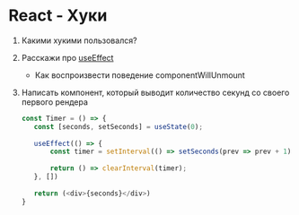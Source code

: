 # React - Хуки

1. Какими хукими пользовался?

2. Расскажи про [useEffect](https://learn-reactjs.ru/core/hooks/effect-hook)
    * Как воспроизвести поведение componentWillUnmount
    
3. Написать компонент, который выводит количество секунд со своего первого рендера
    ```typescript jsx
   const Timer = () => {
       const [seconds, setSeconds] = useState(0);
           
       useEffect(() => {
           const timer = setInterval(() => setSeconds(prev => prev + 1), 1000)
           
           return () => clearInterval(timer);
       }, [])
       
       return (<div>{seconds}</div>)
   } 
   ```
    
    